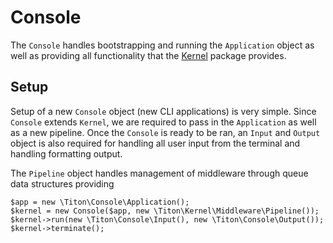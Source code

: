 # Console #

The `Console` handles bootstrapping and running the `Application` object as well as providing all functionality that the [Kernel]() package provides.

## Setup ##

Setup of a new `Console` object (new CLI applications) is very simple. Since `Console` extends `Kernel`, we are required to pass in the `Application` as well as a new pipeline. Once the `Console` is ready to be ran, an `Input` and `Output` object is also required for handling all user input from the terminal and handling formatting output.

The `Pipeline` object handles management of middleware through queue data structures providing 

```hack
$app = new \Titon\Console\Application();
$kernel = new Console($app, new \Titon\Kernel\Middleware\Pipeline());
$kernel->run(new \Titon\Console\Input(), new \Titon\Console\Output());
$kernel->terminate();
